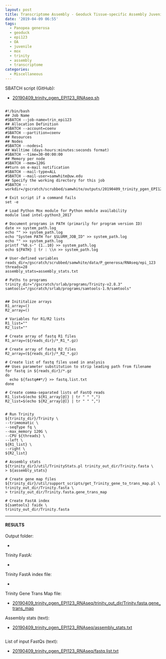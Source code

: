```yaml
---
layout: post
title: Transcriptome Assembly - Geoduck Tissue-specific Assembly Juvenile Ambient OA EPI123 with HiSeq Data on Mox
date: '2019-04-09 06:55'
tags:
  - Panopea generosa
  - geoduck
  - epi123
  - OA
  - juvenile
  - mox
  - trinity
  - assembly
  - transcriptome
categories:
  - Miscellaneous
---
```

SBATCH script (GitHub):

- [20190409_trinity_pgen_EPI123_RNAseq.sh](https://github.com/RobertsLab/sams-notebook/blob/master/sbatch_scripts/20190409_trinity_pgen_EPI123_RNAseq.sh)

<pre><code>
#!/bin/bash
## Job Name
#SBATCH --job-name=trin_epi123
## Allocation Definition
#SBATCH --account=coenv
#SBATCH --partition=coenv
## Resources
## Nodes
#SBATCH --nodes=1
## Walltime (days-hours:minutes:seconds format)
#SBATCH --time=30-00:00:00
## Memory per node
#SBATCH --mem=120G
##turn on e-mail notification
#SBATCH --mail-type=ALL
#SBATCH --mail-user=samwhite@uw.edu
## Specify the working directory for this job
#SBATCH --workdir=/gscratch/scrubbed/samwhite/outputs/20190409_trinity_pgen_EPI123_RNAseq

# Exit script if a command fails
set -e

# Load Python Mox module for Python module availability
module load intel-python3_2017

# Document programs in PATH (primarily for program version ID)
date >> system_path.log
echo "" >> system_path.log
echo "System PATH for $SLURM_JOB_ID" >> system_path.log
echo "" >> system_path.log
printf "%0.s-" {1..10} >> system_path.log
echo ${PATH} | tr : \\n >> system_path.log

# User-defined variables
reads_dir=/gscratch/scrubbed/samwhite/data/P_generosa/RNAseq/epi_123
threads=28
assembly_stats=assembly_stats.txt

# Paths to programs
trinity_dir="/gscratch/srlab/programs/Trinity-v2.8.3"
samtools="/gscratch/srlab/programs/samtools-1.9/samtools"


## Inititalize arrays
R1_array=()
R2_array=()

# Variables for R1/R2 lists
R1_list=""
R2_list=""

# Create array of fastq R1 files
R1_array=(${reads_dir}/*_R1_*.gz)

# Create array of fastq R2 files
R2_array=(${reads_dir}/*_R2_*.gz)

# Create list of fastq files used in analysis
## Uses parameter substitution to strip leading path from filename
for fastq in ${reads_dir}/*.gz
do
  echo ${fastq##*/} >> fastq.list.txt
done

# Create comma-separated lists of FastQ reads
R1_list=$(echo ${R1_array[@]} | tr " " ",")
R2_list=$(echo ${R2_array[@]} | tr " " ",")


# Run Trinity
${trinity_dir}/Trinity \
--trimmomatic \
--seqType fq \
--max_memory 120G \
--CPU ${threads} \
--left \
${R1_list} \
--right \
${R2_list}

# Assembly stats
${trinity_dir}/util/TrinityStats.pl trinity_out_dir/Trinity.fasta \
> ${assembly_stats}

# Create gene map files
${trinity_dir}/util/support_scripts/get_Trinity_gene_to_trans_map.pl \
trinity_out_dir/Trinity.fasta \
> trinity_out_dir/Trinity.fasta.gene_trans_map

# Create FastA index
${samtools} faidx \
trinity_out_dir/Trinity.fasta
</code></pre>

---

#### RESULTS

Output folder:

- []()

Trinity FastA:

- []()

Trinity FastA index file:

- []()

Trinity Gene Trans Map file:

- [20190409_trinity_pgen_EPI123_RNAseq/trinity_out_dir/Trinity.fasta.gene_trans_map](http://gannet.fish.washington.edu/Atumefaciens/20190409_trinity_pgen_EPI123_RNAseq/trinity_out_dir/Trinity.fasta.gene_trans_map)


Assembly stats (text):

- [20190409_trinity_pgen_EPI123_RNAseq/assembly_stats.txt](http://gannet.fish.washington.edu/Atumefaciens/20190409_trinity_pgen_EPI123_RNAseq/assembly_stats.txt)

```

```

List of input FastQs (text):

- [20190409_trinity_pgen_EPI123_RNAseq/fastq.list.txt](http://gannet.fish.washington.edu/Atumefaciens/20190409_trinity_pgen_EPI123_RNAseq/fastq.list.txt)

```

```
